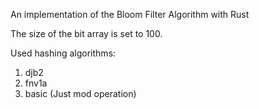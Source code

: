 An implementation of the Bloom Filter Algorithm with Rust

The size of the bit array is set to 100. 

Used hashing algorithms:
1. djb2
2. fnv1a
3. basic (Just mod operation)
